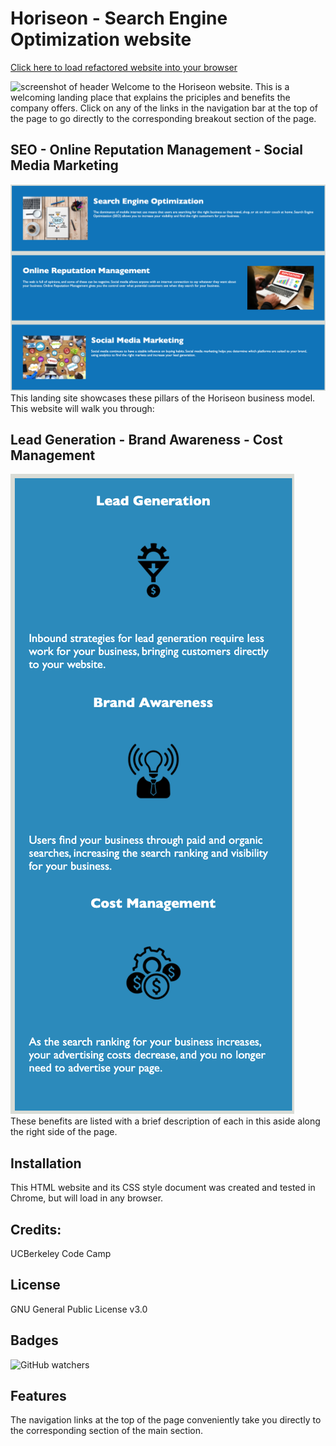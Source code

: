 # Horiseon - Search Engine Optimization website
[Click here to load refactored website into your browser](https://jamesboblak.github.io/refactor-assignment/)

![screenshot of header](images/Header.png)
Welcome to the Horiseon website.  This is a welcoming landing place that explains the priciples and benefits the company offers.  Click on any of the links in the navigation bar at the top of the page to go directly to the corresponding breakout section of the page.

## SEO - Online Reputation Management - Social Media Marketing
![screenshot of left section](images/Article1.png)\
This landing site showcases these pillars of the Horiseon business model.  This website will walk you through:

## Lead Generation - Brand Awareness - Cost Management
![screenshot of right aside](images/Article2.png)\
These benefits are listed with a brief description of each in this aside along the right side of the page.

## Installation
This HTML website and its CSS style document was created and tested in Chrome, but will load in any browser.

## Credits:
UCBerkeley Code Camp

## License
GNU General Public License v3.0

## Badges
![GitHub watchers](https://img.shields.io/github/watchers/jamesboblak/refactor-assignment?style=for-the-badge)

## Features
The navigation links at the top of the page conveniently take you directly to the corresponding section of the main section.
